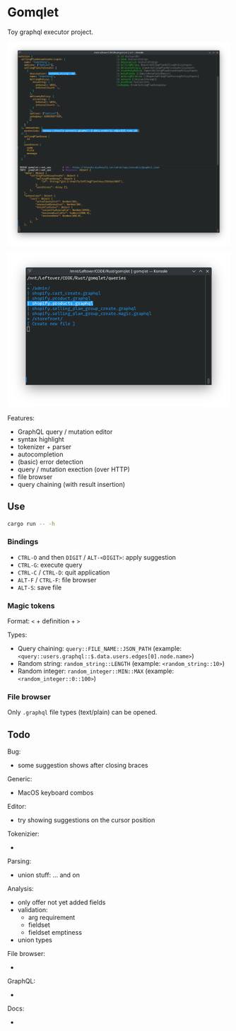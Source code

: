 # Gomqlet

Toy graphql executor project.

![Screenshot](./misc/screenshot.png)

![Screenshot](./misc/screenshot2.png)

Features:

- GraphQL query / mutation editor
- syntax highlight
- tokenizer + parser
- autocompletion
- (basic) error detection
- query / mutation exection (over HTTP)
- file browser
- query chaining (with result insertion)


## Use

```bash
cargo run -- -h
```


### Bindings

- `CTRL-O` and then `DIGIT` / `ALT-<DIGIT>`: apply suggestion
- `CTRL-G`: execute query
- `CTRL-C` / `CTRL-D`: quit application
- `ALT-F` / `CTRL-F`: file browser
- `ALT-S`: save file


### Magic tokens

Format: `<` + definition + `>`

Types:

- Query chaining: `query::FILE_NAME::JSON_PATH` (example: `<query::users.graphql::$.data.users.edges[0].node.name>`)
- Random string: `random_string::LENGTH` (example: `<random_string::10>`)
- Random integer: `random_integer::MIN::MAX` (example: `<random_integer::0::100>`)


### File browser

Only `.graphql` file types (text/plain) can be opened.


## Todo

Bug:

- some suggestion shows after closing braces

Generic:

- MacOS keyboard combos

Editor:

- try showing suggestions on the cursor position

Tokenizier:

- 

Parsing:

- union stuff: ... and on

Analysis:

- only offer not yet added fields
- validation:
    - arg requirement
    - fieldset
    - fieldset emptiness
- union types

File browser:

- 

GraphQL:

-

Docs:

- 